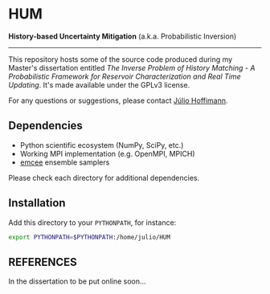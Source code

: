 HUM
===

__History-based Uncertainty Mitigation__ (a.k.a. Probabilistic Inversion)

-------------------------------------------------------------------------

This repository hosts some of the source code produced during my Master's
dissertation entitled
*The Inverse Problem of History Matching - A Probabilistic Framework for
Reservoir Characterization and Real Time Updating*.
It's made available under the GPLv3 license.

For any questions or suggestions, please contact [Júlio Hoffimann](julio.hoffimann@ufpe.br).

Dependencies
------------

* Python scientific ecosystem (NumPy, SciPy, etc.)
* Working MPI implementation (e.g. OpenMPI, MPICH)
* [emcee](http://dan.iel.fm/emcee) ensemble samplers

Please check each directory for additional dependencies.

Installation
------------

Add this directory to your `PYTHONPATH`, for instance:

```bash
export PYTHONPATH=$PYTHONPATH:/home/julio/HUM
```

REFERENCES
----------

In the dissertation to be put online soon...
